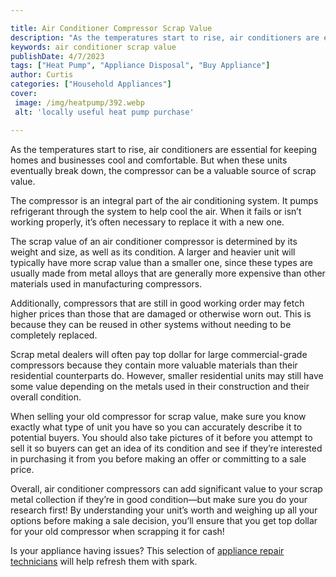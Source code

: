 ```yaml
---

title: Air Conditioner Compressor Scrap Value
description: "As the temperatures start to rise, air conditioners are essential for keeping homes and businesses cool and comfortable. But when ...read now to learn more"
keywords: air conditioner scrap value
publishDate: 4/7/2023
tags: ["Heat Pump", "Appliance Disposal", "Buy Appliance"]
author: Curtis
categories: ["Household Appliances"]
cover: 
 image: /img/heatpump/392.webp
 alt: 'locally useful heat pump purchase'

---
```


As the temperatures start to rise, air conditioners are essential for keeping homes and businesses cool and comfortable. But when these units eventually break down, the compressor can be a valuable source of scrap value. 

The compressor is an integral part of the air conditioning system. It pumps refrigerant through the system to help cool the air. When it fails or isn’t working properly, it’s often necessary to replace it with a new one. 

The scrap value of an air conditioner compressor is determined by its weight and size, as well as its condition. A larger and heavier unit will typically have more scrap value than a smaller one, since these types are usually made from metal alloys that are generally more expensive than other materials used in manufacturing compressors. 

Additionally, compressors that are still in good working order may fetch higher prices than those that are damaged or otherwise worn out. This is because they can be reused in other systems without needing to be completely replaced. 

Scrap metal dealers will often pay top dollar for large commercial-grade compressors because they contain more valuable materials than their residential counterparts do. However, smaller residential units may still have some value depending on the metals used in their construction and their overall condition. 

When selling your old compressor for scrap value, make sure you know exactly what type of unit you have so you can accurately describe it to potential buyers. You should also take pictures of it before you attempt to sell it so buyers can get an idea of its condition and see if they’re interested in purchasing it from you before making an offer or committing to a sale price. 

Overall, air conditioner compressors can add significant value to your scrap metal collection if they’re in good condition—but make sure you do your research first! By understanding your unit’s worth and weighing up all your options before making a sale decision, you’ll ensure that you get top dollar for your old compressor when scrapping it for cash!

Is your appliance having issues? This selection of <a href="/pages/appliance-repair-technicians/">appliance repair technicians</a> will help refresh them with spark.
